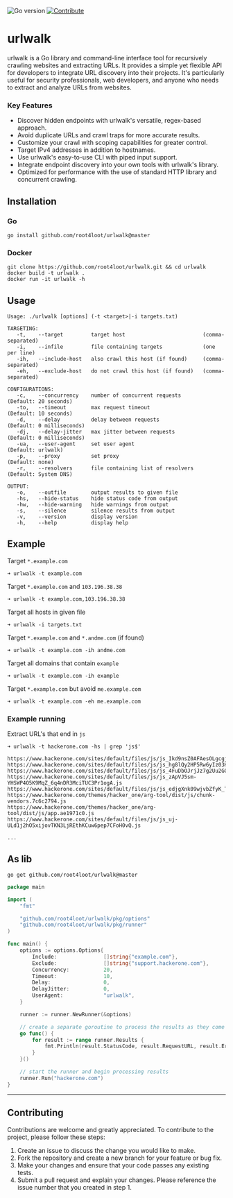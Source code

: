 ![Go version](https://img.shields.io/badge/Go-v1.19-blue.svg) [![Contribute](https://img.shields.io/badge/Contribute-Welcome-green.svg)](CONTRIBUTING.md)
# urlwalk

urlwalk is a Go library and command-line interface tool for recursively crawling websites and extracting URLs. It provides a simple yet flexible API for developers to integrate URL discovery into their projects. It's particularly useful for security professionals, web developers, and anyone who needs to extract and analyze URLs from websites.

### Key Features

- Discover hidden endpoints with urlwalk's versatile, regex-based approach.
- Avoid duplicate URLs and crawl traps for more accurate results.
- Customize your crawl with scoping capabilities for greater control.
- Target IPv4 addresses in addition to hostnames.
- Use urlwalk's easy-to-use CLI with piped input support.
- Integrate endpoint discovery into your own tools with urlwalk's library.
- Optimized for performance with the use of standard HTTP library and concurrent crawling.

## Installation

### Go
```
go install github.com/root4loot/urlwalk@master
```

### Docker
```
git clone https://github.com/root4loot/urlwalk.git && cd urlwalk
docker build -t urlwalk .
docker run -it urlwalk -h
```

## Usage
```
Usage: ./urlwalk [options] (-t <target>|-i targets.txt)

TARGETING:
   -t,    --target         target host                         (comma-separated)
   -i,    --infile         file containing targets             (one per line)
   -ih,   --include-host   also crawl this host (if found)     (comma-separated)
   -eh,   --exclude-host   do not crawl this host (if found)   (comma-separated)

CONFIGURATIONS:
   -c,    --concurrency    number of concurrent requests       (Default: 20 seconds)
   -to,   --timeout        max request timeout                 (Default: 10 seconds)
   -d,    --delay          delay between requests              (Default: 0 milliseconds)
   -dj,   --delay-jitter   max jitter between requests         (Default: 0 milliseconds)
   -ua,   --user-agent     set user agent                      (Default: urlwalk)
   -p,    --proxy          set proxy                           (Default: none)
   -r,    --resolvers      file containing list of resolvers   (Default: System DNS)

OUTPUT:
   -o,    --outfile        output results to given file
   -hs,   --hide-status    hide status code from output
   -hw,   --hide-warning   hide warnings from output
   -s,    --silence        silence results from output
   -v,    --version        display version
   -h,    --help           display help
```

## Example

Target `*.example.com`
```
➜ urlwalk -t example.com
``` 

Target `*.example.com` and `103.196.38.38`
```
➜ urlwalk -t example.com,103.196.38.38
```

Target all hosts in given file
```
➜ urlwalk -i targets.txt
```

Target `*.example.com` and `*.andme.com` (if found)
```
➜ urlwalk -t example.com -ih andme.com
```

Target all domains that contain `example`
```
➜ urlwalk -t example.com -ih example
```

Target `*.example.com` but avoid `me.example.com`  
```
➜ urlwalk -t example.com -eh me.example.com
```

### Example running

Extract URL's that end in `js`
```
➜ urlwalk -t hackerone.com -hs | grep 'js$'

https://www.hackerone.com/sites/default/files/js/js_Ikd9nsZ0AFAesOLgcgjc7F6CRoODbeqOn7SVbsXgALQ.js
https://www.hackerone.com/sites/default/files/js/js_hg8lQy2HP5Rw6yIz03HhGKfvnyySwjoFdqpvXgRJD6I.js
https://www.hackerone.com/sites/default/files/js/js_4FuDbOJrjJz7g2Uu2GQ6ZFtnbdPymNgBpNtoRkgooH8.js
https://www.hackerone.com/sites/default/files/js/js_zApVJ5sm-YHSWP4O5K9MqZ_6q4nDR3MciTUC3Pr1ogA.js
https://www.hackerone.com/sites/default/files/js/js_edjgXnk09wjvbZfyK_TkFKU4uhpo1LGgJBnFdeu6aH8.js
https://www.hackerone.com/themes/hacker_one/arg-tool/dist/js/chunk-vendors.7c6c2794.js
https://www.hackerone.com/themes/hacker_one/arg-tool/dist/js/app.ae1971c0.js
https://www.hackerone.com/sites/default/files/js/js_uj-ULd1j2hO5xijovTKN3LjREthKCuw6pep7CFoH0vQ.js

...
```

## As lib
```
go get github.com/root4loot/urlwalk@master
```

```go
package main

import (
	"fmt"

	"github.com/root4loot/urlwalk/pkg/options"
	"github.com/root4loot/urlwalk/pkg/runner"
)

func main() {
	options := options.Options{
		Include:               []string{"example.com"},
		Exclude:               []string{"support.hackerone.com"},
		Concurrency:           20,
		Timeout:               10,
		Delay:                 0,
		DelayJitter:           0,
		UserAgent:             "urlwalk",
	}

	runner := runner.NewRunner(&options)

	// create a separate goroutine to process the results as they come in
	go func() {
		for result := range runner.Results {
			fmt.Println(result.StatusCode, result.RequestURL, result.Error)
		}
	}()

	// start the runner and begin processing results
	runner.Run("hackerone.com")
}
```

---

## Contributing

Contributions are welcome and greatly appreciated. To contribute to the project, please follow these steps:

1. Create an issue to discuss the change you would like to make.
2. Fork the repository and create a new branch for your feature or bug fix.
3. Make your changes and ensure that your code passes any existing tests.
4. Submit a pull request and explain your changes. Please reference the issue number that you created in step 1.
